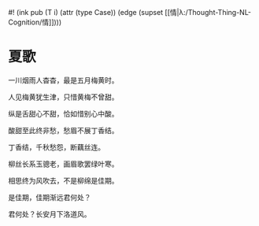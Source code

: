 #! (ink pub (T i) (attr (type Case)) (edge (supset [[情|λ:/Thought-Thing-NL-Cognition/情]])))

# 夏歌

一川烟雨人杳杳，最是五月梅黄时。

人见梅黄犹生津，只惜黄梅不曾甜。

纵是舌甜心不甜，恰如惜别心中酸。

酸甜至此终非愁，愁眉不展丁香结。

丁香结，千秋愁怨，断藕丝连。

柳丝长系玉骢老，画眉歌罢绿叶寒。

相思终为风吹去，不是柳绵是佳期。

是佳期，佳期渐远君何处？

君何处？长安月下洛道风。